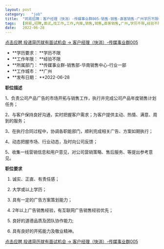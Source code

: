 ```yaml
---
layout:	post
category:	"job"
title:	"网易招聘：客户经理（快消）-传媒事业群005-销售-销售-直客销售-广州学历不限经验不限"
tags:	[网易,招聘,面试,找工作,工作,内推,销售,销售,直客销售,广州,学历不限,经验不限]
date:	2022-06-28
---
```


[点击应聘 投递简历就有面试机会 ->  客户经理（快消）-传媒事业群005](http://mobile.bole.netease.com/bole/boleDetail?id=41180&employeeId=346f03c3cda5f04c&key=all)



- **学历要求： **学历不限
- **工作年限： **经验不限
- **所属部门： **传媒事业群-销售部-华南销售中心-行业一部
- **工作城市： **广州
- **发布日期： **2022-06-28



**职位描述**

1、负责公司产品广告的市场开拓与销售工作，执行并完成公司产品年度销售计划任务；

2、与客户保持良好沟通，实时把握客户需求；为客户提供主动、热情、满意、周到的服务；

3、在执行合同过程中，协调各职能部门，顺利完成相关广告、方案如期执行；

4、动态把握市场、行业动态，及时向公司反馈；                                                                                                                               

5、收集一线营销信息和用户意见，对公司营销策略、售后服务、等提出参考意见。



**职位要求**

1. 诚实、正直、有责任感； 

2. 大学或以上学历； 

3. 具有一定的广告方案策划能力；

4. 2年以上广告销售经验，有互联网广告销售经验优先；

5. 良好的道德品质及团队协作能力; 

6. 具有良好的开拓能力及敬业精神。



[点击应聘 投递简历就有面试机会 ->  客户经理（快消）-传媒事业群005](http://mobile.bole.netease.com/bole/boleDetail?id=41180&employeeId=346f03c3cda5f04c&key=all)
